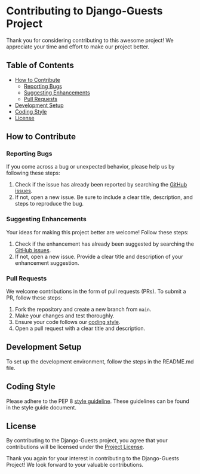 # Contributing to Django-Guests Project

Thank you for considering contributing to this awesome project! We appreciate your time and effort to make our project better.

## Table of Contents

- [How to Contribute](#how-to-contribute)
  - [Reporting Bugs](#reporting-bugs)
  - [Suggesting Enhancements](#suggesting-enhancements)
  - [Pull Requests](#pull-requests)
- [Development Setup](#development-setup)
- [Coding Style](#coding-style)
- [License](#license)

## How to Contribute

### Reporting Bugs

If you come across a bug or unexpected behavior, please help us by following these steps:

1. Check if the issue has already been reported by searching the [GitHub issues](https://github.com/chideegit/django-guest.git).
2. If not, open a new issue. Be sure to include a clear title, description, and steps to reproduce the bug.

### Suggesting Enhancements

Your ideas for making this project better are welcome! Follow these steps:

1. Check if the enhancement has already been suggested by searching the [GitHub issues](https://github.com/chideegit/django-guest.git).
2. If not, open a new issue. Provide a clear title and description of your enhancement suggestion.

### Pull Requests

We welcome contributions in the form of pull requests (PRs). To submit a PR, follow these steps:

1. Fork the repository and create a new branch from `main`.
2. Make your changes and test thoroughly.
3. Ensure your code follows our [coding style](#coding-style).
4. Open a pull request with a clear title and description.

## Development Setup

To set up the development environment, follow the steps in the README.md file.

## Coding Style
Please adhere to the PEP 8 [style guideline](https://peps.python.org/pep-0008/). These guidelines can be found in the style guide document.

## License
By contributing to the Django-Guests project, you agree that your contributions will be licensed under the [Project License](./LICENSE).

Thank you again for your interest in contributing to the Django-Guests Project! We look forward to your valuable contributions.